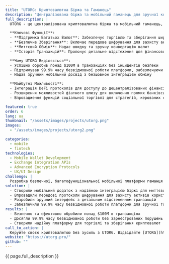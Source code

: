 ```yaml
---
title: "UTORG: Криптовалютна Біржа та Гаманець"
description: "Централізована біржа та мобільний гаманець для зручної конвертації та транзакцій криптовалют"
full_description: |
  UTORG - це централізована криптовалютна біржа та мобільний гаманець, розроблені для зручної та безпечної торгівлі, зберігання та конвертації цифрових активів. З підтримкою багатьох валют, передовими заходами безпеки та інтуїтивним інтерфейсом, UTORG спрощує керування криптовалютами для користувачів по всьому світу.

  **Ключові Функції**:
  - **Підтримка Багатьох Валют**: Забезпечує торгівлю та зберігання широкого спектру криптовалют
  - **Безпечне Зберігання**: Включає передове шифрування для захисту активів користувачів
  - **Миттєвий Обмін**: Надає швидку та зручну конвертацію валют
  - **Історія Транзакцій**: Пропонує детальне відстеження для фінансової прозорості

  **Чому UTORG Виділяється**:
  - Успішно обробив понад $100M в транзакціях без інцидентів безпеки
  - Підтримував 99.9% часу безвідмовної роботи платформи, забезпечуючи надійність
  - Надав зручний мобільний досвід з безшовною інтеграцією обміну

  **Майбутні Можливості**:
  - Інтеграція DeFi протоколів для доступу до децентралізованих фінансів
  - Розширення можливостей фіатного шлюзу для включення прямих банківських переказів
  - Впровадження функцій соціальної торгівлі для стратегій, керованих спільнотою

featured: true
order: 6
lang: ua
thumbnail: "/assets/images/projects/utorg.png"
images:
  - "/assets/images/projects/utorg2.png"

categories:
  - mobile
  - fintech
technologies:
  - Mobile Wallet Development
  - Exchange Integration APIs
  - Advanced Encryption Protocols
  - UX/UI Design
challenge: |
  Розробка безпечної, багатофункціональної мобільної платформи гаманця та біржі, що підтримує безліч криптовалют при збереженні безперебійної та надійної роботи. Безпека та зручність використання були головними пріоритетами для побудови довіри та зручності використання.
solution: |
  - Створили мобільний додаток з надійною інтеграцією біржі для миттєвої конвертації валют
  - Впровадили передові протоколи шифрування для захисту активів користувачів
  - Розробили зручний інтерфейс з детальним відстеженням транзакцій
  - Забезпечили 99.9% часу безвідмовної роботи платформи для зручної торгівлі
results: |
  - Безпечно та ефективно обробили понад $100M в транзакціях
  - Досягли 99.9% часу безвідмовної роботи без зареєстрованих порушень безпеки
  - Створили надійну платформу для торгівлі та зберігання криптовалют
call_to_action: |
  Керуйте своєю криптовалютою без зусиль з UTORG. Відвідайте [UTORG](https://utorg.pro/) щоб дізнатися більше.
website: "https://utorg.pro/"
github: ""
---
```


{{ page.full_description }}